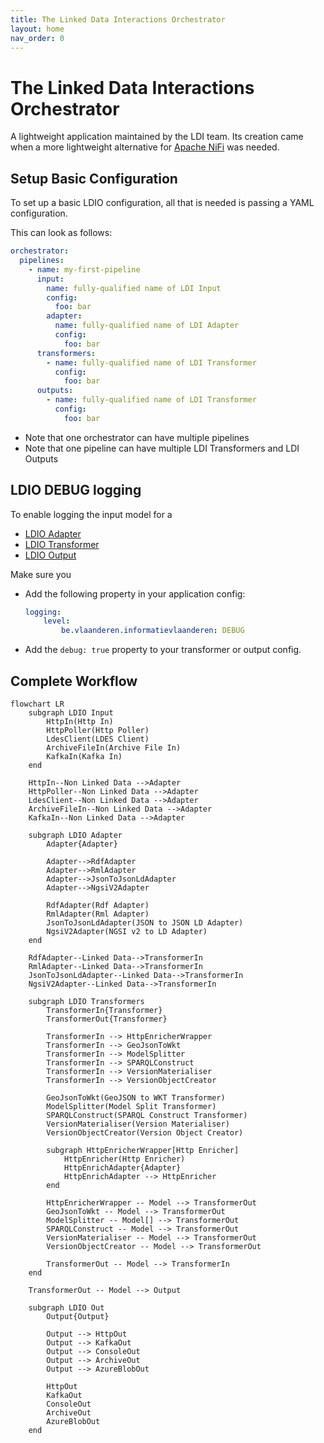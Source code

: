 ```yaml
---
title: The Linked Data Interactions Orchestrator
layout: home
nav_order: 0
---
```


# The Linked Data Interactions Orchestrator

A lightweight application maintained by the LDI team. Its creation came when a more lightweight alternative for [Apache NiFi] was needed.

## Setup Basic Configuration

To set up a basic LDIO configuration, all that is needed is passing a YAML configuration.

This can look as follows:

````yaml
orchestrator:
  pipelines:
    - name: my-first-pipeline
      input:
        name: fully-qualified name of LDI Input
        config:
          foo: bar
        adapter:
          name: fully-qualified name of LDI Adapter
          config:
            foo: bar
      transformers:
        - name: fully-qualified name of LDI Transformer
          config:
            foo: bar
      outputs:
        - name: fully-qualified name of LDI Transformer
          config:
            foo: bar
````

- Note that one orchestrator can have multiple pipelines 
- Note that one pipeline can have multiple LDI Transformers and LDI Outputs 

## LDIO DEBUG logging

To enable logging the input model for a 
* [LDIO Adapter](./ldio-adapters)
* [LDIO Transformer](./ldio-transformers)
* [LDIO Output](./ldio-outputs)

Make sure you 

* Add the following property in your application config:
    ````yaml
    logging:
        level:
            be.vlaanderen.informatievlaanderen: DEBUG
    ````
* Add the ```debug: true``` property to your transformer or output config.

## Complete Workflow

````mermaid
flowchart LR
    subgraph LDIO Input
        HttpIn(Http In)
        HttpPoller(Http Poller)
        LdesClient(LDES Client)
        ArchiveFileIn(Archive File In)
        KafkaIn(Kafka In)
    end

    HttpIn--Non Linked Data -->Adapter
    HttpPoller--Non Linked Data -->Adapter
    LdesClient--Non Linked Data -->Adapter
    ArchiveFileIn--Non Linked Data -->Adapter
    KafkaIn--Non Linked Data -->Adapter

    subgraph LDIO Adapter
        Adapter{Adapter}

        Adapter-->RdfAdapter
        Adapter-->RmlAdapter
        Adapter-->JsonToJsonLdAdapter
        Adapter-->NgsiV2Adapter

        RdfAdapter(Rdf Adapter)
        RmlAdapter(Rml Adapter)
        JsonToJsonLdAdapter(JSON to JSON LD Adapter)
        NgsiV2Adapter(NGSI v2 to LD Adapter)
    end

    RdfAdapter--Linked Data-->TransformerIn
    RmlAdapter--Linked Data-->TransformerIn
    JsonToJsonLdAdapter--Linked Data-->TransformerIn
    NgsiV2Adapter--Linked Data-->TransformerIn

    subgraph LDIO Transformers
        TransformerIn{Transformer}
        TransformerOut{Transformer}

        TransformerIn --> HttpEnricherWrapper
        TransformerIn --> GeoJsonToWkt
        TransformerIn --> ModelSplitter
        TransformerIn --> SPARQLConstruct
        TransformerIn --> VersionMaterialiser
        TransformerIn --> VersionObjectCreator

        GeoJsonToWkt(GeoJSON to WKT Transformer)
        ModelSplitter(Model Split Transformer)
        SPARQLConstruct(SPARQL Construct Transformer)
        VersionMaterialiser(Version Materialiser)
        VersionObjectCreator(Version Object Creator)

        subgraph HttpEnricherWrapper[Http Enricher]
            HttpEnricher(Http Enricher)
            HttpEnrichAdapter{Adapter}
            HttpEnrichAdapter --> HttpEnricher
        end

        HttpEnricherWrapper -- Model --> TransformerOut
        GeoJsonToWkt -- Model --> TransformerOut
        ModelSplitter -- Model[] --> TransformerOut
        SPARQLConstruct -- Model --> TransformerOut
        VersionMaterialiser -- Model --> TransformerOut
        VersionObjectCreator -- Model --> TransformerOut

        TransformerOut -- Model --> TransformerIn
    end

    TransformerOut -- Model --> Output

    subgraph LDIO Out
        Output{Output}

        Output --> HttpOut
        Output --> KafkaOut
        Output --> ConsoleOut
        Output --> ArchiveOut
        Output --> AzureBlobOut

        HttpOut
        KafkaOut
        ConsoleOut
        ArchiveOut
        AzureBlobOut
    end
````


[Apache NiFi]: https://nifi.apache.org/
